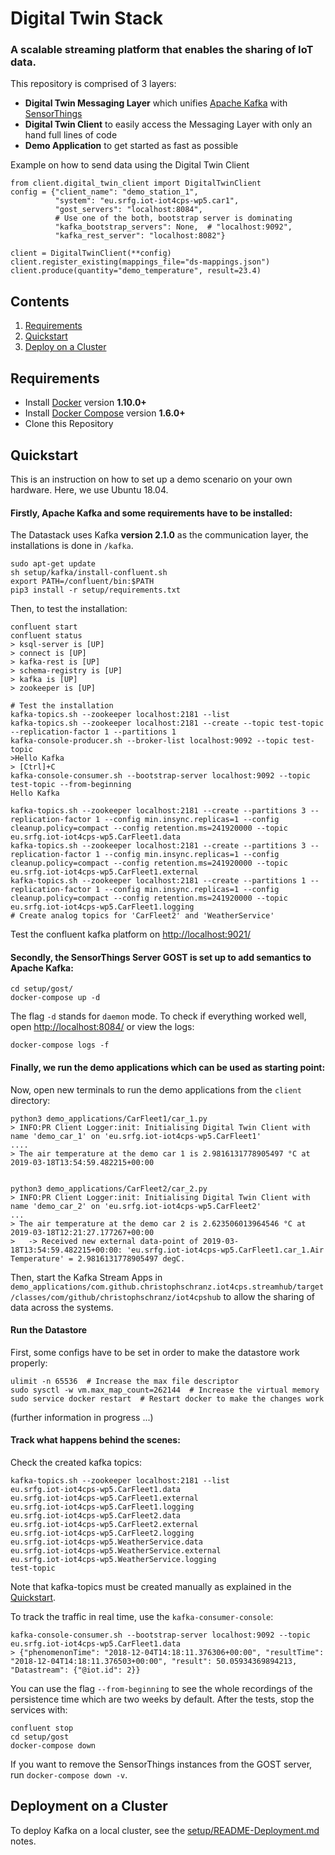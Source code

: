 # Digital Twin Stack
### A scalable streaming platform that enables the sharing of IoT data.

This repository is comprised of 3 layers:
* **Digital Twin Messaging Layer** which unifies [Apache Kafka](https://kafka.apache.org/)
 with [SensorThings](http://developers.sensorup.com/docs/) 
* **Digital Twin Client** to easily access the Messaging Layer with only an hand full lines of code
* **Demo Application** to get started as fast as possible 

Example on how to send data using the Digital Twin Client

```python3
from client.digital_twin_client import DigitalTwinClient
config = {"client_name": "demo_station_1",
          "system": "eu.srfg.iot-iot4cps-wp5.car1",
          "gost_servers": "localhost:8084",
          # Use one of the both, bootstrap server is dominating
          "kafka_bootstrap_servers": None,  # "localhost:9092", 
          "kafka_rest_server": "localhost:8082"}
          
client = DigitalTwinClient(**config)
client.register_existing(mappings_file="ds-mappings.json")
client.produce(quantity="demo_temperature", result=23.4)
```

## Contents

1. [Requirements](#requirements)
2. [Quickstart](#quickstart)
3. [Deploy on a Cluster](#deployment-on-a-cluster)


## Requirements

* Install [Docker](https://www.docker.com/community-edition#/download) version **1.10.0+**
* Install [Docker Compose](https://docs.docker.com/compose/install/) version **1.6.0+**
* Clone this Repository


## Quickstart

This is an instruction on how to set up a demo scenario on your own hardware.
Here, we use Ubuntu 18.04.

 
#### Firstly, **Apache Kafka** and some requirements have to be installed:

The Datastack uses Kafka **version 2.1.0** as the communication layer, the installations is done in `/kafka`.

    sudo apt-get update
    sh setup/kafka/install-confluent.sh
    export PATH=/confluent/bin:$PATH
    pip3 install -r setup/requirements.txt

Then, to test the installation:

    confluent start
    confluent status
    > ksql-server is [UP]
    > connect is [UP]
    > kafka-rest is [UP]
    > schema-registry is [UP]
    > kafka is [UP]
    > zookeeper is [UP]

    # Test the installation
    kafka-topics.sh --zookeeper localhost:2181 --list
    kafka-topics.sh --zookeeper localhost:2181 --create --topic test-topic --replication-factor 1 --partitions 1
    kafka-console-producer.sh --broker-list localhost:9092 --topic test-topic
    >Hello Kafka
    > [Ctrl]+C
    kafka-console-consumer.sh --bootstrap-server localhost:9092 --topic test-topic --from-beginning
    Hello Kafka
    
    kafka-topics.sh --zookeeper localhost:2181 --create --partitions 3 --replication-factor 1 --config min.insync.replicas=1 --config cleanup.policy=compact --config retention.ms=241920000 --topic eu.srfg.iot-iot4cps-wp5.CarFleet1.data
    kafka-topics.sh --zookeeper localhost:2181 --create --partitions 3 --replication-factor 1 --config min.insync.replicas=1 --config cleanup.policy=compact --config retention.ms=241920000 --topic eu.srfg.iot-iot4cps-wp5.CarFleet1.external
    kafka-topics.sh --zookeeper localhost:2181 --create --partitions 1 --replication-factor 1 --config min.insync.replicas=1 --config cleanup.policy=compact --config retention.ms=241920000 --topic eu.srfg.iot-iot4cps-wp5.CarFleet1.logging
    # Create analog topics for 'CarFleet2' and 'WeatherService'

Test the confluent kafka platform on [http://localhost:9021/](http://localhost:9021/)

#### Secondly, the **SensorThings Server** GOST is set up to add semantics to Apache Kafka:

    cd setup/gost/
    docker-compose up -d

The flag `-d` stands for `daemon` mode. To check if everything worked well, open
[http://localhost:8084/](http://localhost:8084/) or view the logs:

    docker-compose logs -f


#### Finally, we run the **demo applications** which can be used as starting point:

Now, open new terminals to run the demo applications from the `client` directory:

    python3 demo_applications/CarFleet1/car_1.py
    > INFO:PR Client Logger:init: Initialising Digital Twin Client with name 'demo_car_1' on 'eu.srfg.iot-iot4cps-wp5.CarFleet1'
    ....
    > The air temperature at the demo car 1 is 2.9816131778905497 °C at 2019-03-18T13:54:59.482215+00:00


    python3 demo_applications/CarFleet2/car_2.py
    > INFO:PR Client Logger:init: Initialising Digital Twin Client with name 'demo_car_2' on 'eu.srfg.iot-iot4cps-wp5.CarFleet2'
    ...
    > The air temperature at the demo car 2 is 2.623506013964546 °C at 2019-03-18T12:21:27.177267+00:00
    >   -> Received new external data-point of 2019-03-18T13:54:59.482215+00:00: 'eu.srfg.iot-iot4cps-wp5.CarFleet1.car_1.Air Temperature' = 2.9816131778905497 degC.
    
Then, start the Kafka Stream Apps in `demo_applications/com.github.christophschranz.iot4cps.streamhub/target/classes/com/github/christophschranz/iot4cpshub` to allow the sharing of data across the systems.


#### Run the Datastore

First, some configs have to be set in order to make the datastore work properly:
    
    ulimit -n 65536  # Increase the max file descriptor
    sudo sysctl -w vm.max_map_count=262144  # Increase the virtual memory
    sudo service docker restart  # Restart docker to make the changes work
    
(further information in progress ...)
    
    
#### Track what happens behind the scenes:

Check the created kafka topics:

    kafka-topics.sh --zookeeper localhost:2181 --list
    eu.srfg.iot-iot4cps-wp5.CarFleet1.data
    eu.srfg.iot-iot4cps-wp5.CarFleet1.external
    eu.srfg.iot-iot4cps-wp5.CarFleet1.logging
    eu.srfg.iot-iot4cps-wp5.CarFleet2.data
    eu.srfg.iot-iot4cps-wp5.CarFleet2.external
    eu.srfg.iot-iot4cps-wp5.CarFleet2.logging
    eu.srfg.iot-iot4cps-wp5.WeatherService.data
    eu.srfg.iot-iot4cps-wp5.WeatherService.external
    eu.srfg.iot-iot4cps-wp5.WeatherService.logging
    test-topic

Note that kafka-topics must be created manually as explained in the [Quickstart](#quickstart).

To track the traffic in real time, use the `kafka-consumer-console`: 

    kafka-console-consumer.sh --bootstrap-server localhost:9092 --topic eu.srfg.iot-iot4cps-wp5.CarFleet1.data
    > {"phenomenonTime": "2018-12-04T14:18:11.376306+00:00", "resultTime": "2018-12-04T14:18:11.376503+00:00", "result": 50.05934369894213, "Datastream": {"@iot.id": 2}}

You can use the flag `--from-beginning` to see the whole recordings of the persistence time which are
two weeks by default.
After the tests, stop the services with:

    confluent stop
    cd setup/gost
    docker-compose down

If you want to remove the SensorThings instances from the GOST server, run `docker-compose down -v`.


## Deployment on a Cluster

To deploy Kafka on a local cluster, see the 
[setup/README-Deployment.md](setup/README-Deployment.md) notes.
